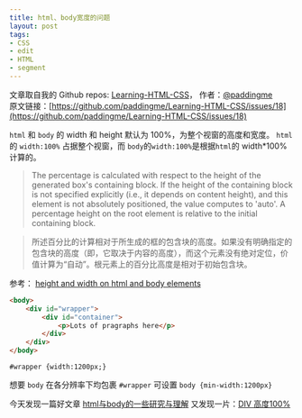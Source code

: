 ```yaml
---
title: html、body宽度的问题
layout: post
tags:
- CSS
- edit
- HTML
- segment
---
```



 文章取自我的 Github  repos: [Learning-HTML-CSS](https://github.com/paddingme/Learning-HTML-CSS)， 作者：[@paddingme](http://padding.me/about.html)    
原文链接：[https://github.com/paddingme/Learning-HTML-CSS/issues/18](https://github.com/paddingme/Learning-HTML-CSS/issues/18)

`html` 和 `body` 的 width 和 height 默认为 100%，为整个视窗的高度和宽度。
`html` 的 `width:100%` 占据整个视窗，而 `body`的`width:100%`是根据`html`的 width*100% 计算的。

>The percentage is calculated with respect to the height of the generated box's containing block. If the height of the containing block is not specified explicitly (i.e., it depends on content height), and this element is not absolutely positioned, the value computes to 'auto'. A percentage height on the root element is relative to the initial containing block.

>所述百分比的计算相对于所生成的框的包含块的高度。如果没有明确指定的包含块的高度（即，它取决于内容的高度），而这个元素没有绝对定位，价值计算为“自动”。根元素上的百分比高度是相对于初始包含块。

参考： [height and width on html and body elements](http://stackoverflow.com/questions/11995392/height-and-width-on-html-and-body-elements)



```html
<body>
    <div id="wrapper">
        <div id="container">
            <p>Lots of pragraphs here</p>
        </div>
    </div>
</body>
```

```style
#wrapper {width:1200px;}
```

想要 `body` 在各分辨率下均包裹 `#wrapper` 可设置 `body {min-width:1200px}`


今天发现一篇好文章 [html与body的一些研究与理解](http://www.zhangxinxu.com/wordpress/?p=259)
又发现一片：[DIV 高度100%](http://blog.moocss.com/code-snippets/html-css-code-snippets/1617.html)